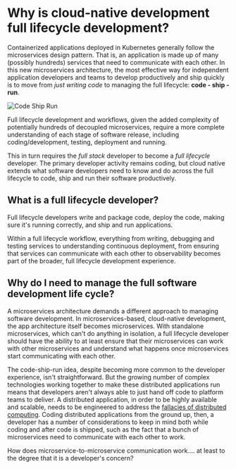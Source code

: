 # Why is cloud-native development full lifecycle development?

Containerized applications deployed in Kubernetes generally follow the microservices design pattern. That is, an application is made up of many (possibly hundreds) services that need to communicate with each other. In this new microservices architecture, the most effective way for independent application developers and teams to develop productively and ship quickly is to move from _just writing code_ to managing the full lifecycle: **code - ship - run**. 

![Code Ship Run](../../images/codeshiprun.png)

Full lifecycle development and workflows, given the added complexity of potentially hundreds of decoupled microservices, require a more complete understanding of each stage of software release, including coding/development, testing, deployment and running. 

This in turn requires the _full stack_ developer to become a _full lifecycle_ developer. The primary developer activity remains coding, but cloud native extends what software developers need to know and do across the full lifecycle to code, ship and run their software productively.


## What is a full lifecycle developer?

Full lifecycle developers write and package code, deploy the code, making sure it's running correctly, and ship and run applications.

Within a full lifecycle workflow, everything from writing, debugging and testing services to understanding continuous deployment, from ensuring that services can communicate with each other to observability becomes part of the broader, full lifecycle development experience. 


## Why do I need to manage the full software development life cycle?

A microservices architecture demands a different approach to managing software development. In microservices-based, cloud-native development, the app architecture itself becomes microservices. With standalone microservices, which can't do anything in isolation, a full lifecycle developer should have the ability to at least ensure that their microservices can work with other microservices and understand what happens once microservices start communicating with each other. 

The code-ship-run idea, despite becoming more common to the developer experience, isn't straightforward. But the growing number of complex technologies working together to make these distributed applications run means that developers aren't always able to just hand off code to platform teams to deliver. A distributed application, in order to be highly available and scalable, needs to be engineered to address the [fallacies of distributed computing](https://en.wikipedia.org/wiki/Fallacies_of_distributed_computing). Coding distributed applications from the ground up, then, a developer has a number of considerations to keep in mind both while coding and after code is shipped, such as the fact that a bunch of microservices need to communicate with each other to work. 

How does microservice-to-microservice communication work…. at least to the degree that it is a developer's concern?